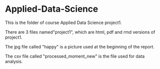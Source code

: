 # Applied-Data-Science

This is the folder of course Applied Data Science project1.

There are 3 files named"project1", which are html, pdf and rmd versions of project1.

The jpg file called "happy" is a picture used at the beginning of the report. 

The csv file called "processed_moment_new" is the file used for data analysis.


